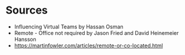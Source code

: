 # Sources
- Influencing Virtual Teams by Hassan Osman
- Remote - Office not required by Jason Fried and David Heinemeier Hansson
- https://martinfowler.com/articles/remote-or-co-located.html